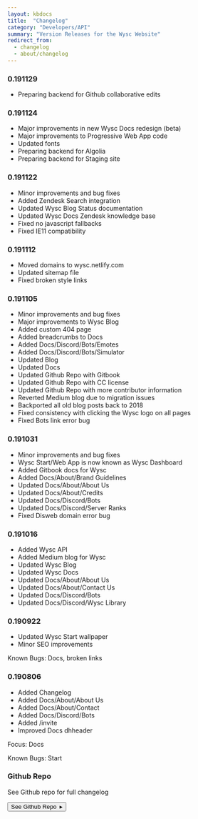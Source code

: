```yaml
---
layout: kbdocs
title:  "Changelog"
category: "Developers/API"
summary: "Version Releases for the Wysc Website"
redirect_from:
  - changelog
  - about/changelog
---
```


### 0.191129

- Preparing backend for Github collaborative edits

### 0.191124

- Major improvements in new Wysc Docs redesign (beta)
- Major improvements to Progressive Web App code
- Updated fonts
- Preparing backend for Algolia
- Preparing backend for Staging site

### 0.191122

- Minor improvements and bug fixes
- Added Zendesk Search integration
- Updated Wysc Blog Status documentation
- Updated Wysc Docs Zendesk knowledge base
- Fixed no javascript fallbacks
- Fixed IE11 compatibility

### 0.191112

- Moved domains to wysc.netlify.com
- Updated sitemap file
- Fixed broken style links

### 0.191105

- Minor improvements and bug fixes
- Major improvements to Wysc Blog
- Added custom 404 page
- Added breadcrumbs to Docs
- Added Docs/Discord/Bots/Emotes
- Added Docs/Discord/Bots/Simulator
- Updated Blog
- Updated Docs
- Updated Github Repo with Gitbook
- Updated Github Repo with CC license
- Updated Github Repo with more contributor information
- Reverted Medium blog due to migration issues
- Backported all old blog posts back to 2018
- Fixed consistency with clicking the Wysc logo on all pages
- Fixed Bots link error bug

### 0.191031

- Minor improvements and bug fixes
- Wysc Start/Web App is now known as Wysc Dashboard
- Added Gitbook docs for Wysc
- Added Docs/About/Brand Guidelines
- Updated Docs/About/About Us
- Updated Docs/About/Credits
- Updated Docs/Discord/Bots
- Updated Docs/Discord/Server Ranks
- Fixed Disweb domain error bug


### 0.191016

- Added Wysc API
- Added Medium blog for Wysc
- Updated Wysc Blog
- Updated Wysc Docs
- Updated Docs/About/About Us
- Updated Docs/About/Contact Us
- Updated Docs/Discord/Bots
- Updated Docs/Discord/Wysc Library

### 0.190922

- Updated Wysc Start wallpaper
- Minor SEO improvements

Known Bugs: Docs, broken links

### 0.190806

- Added Changelog
- Added Docs/About/About Us
- Added Docs/About/Contact
- Added Docs/Discord/Bots
- Added /invite
- Improved Docs dhheader

Focus: Docs

Known Bugs: Start

### Github Repo

See Github repo for full changelog

<a href="https://github.com/gitnisyl/wysc" target="_blank" rel="noopener"><button type="button" class="btn btn-outline-info">See Github Repo&ensp;&#9656;</button></a>
